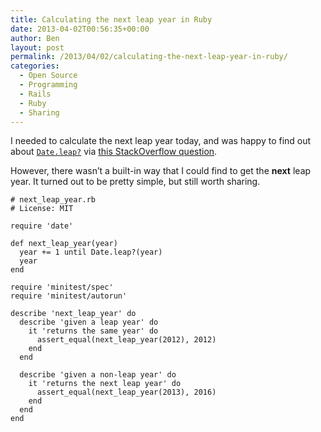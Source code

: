 ```yaml
---
title: Calculating the next leap year in Ruby
date: 2013-04-02T00:56:35+00:00
author: Ben
layout: post
permalink: /2013/04/02/calculating-the-next-leap-year-in-ruby/
categories:
  - Open Source
  - Programming
  - Rails
  - Ruby
  - Sharing
---
```

I needed to calculate the next leap year today, and was happy to find out about [`Date.leap?`](http://ruby-doc.org/stdlib-2.0/libdoc/date/rdoc/Date.html#method-c-leap-3F) via [this StackOverflow question](http://stackoverflow.com/questions/1566589/easy-way-to-determine-leap-year-in-ruby).

However, there wasn&#8217;t a built-in way that I could find to get the **next** leap year. It turned out to be pretty simple, but still worth sharing.

<pre><code class="ruby"># next_leap_year.rb
# License: MIT

require &#39;date&#39;

def next_leap_year(year)
  year += 1 until Date.leap?(year)
  year
end

require &#39;minitest/spec&#39;
require &#39;minitest/autorun&#39;

describe &#39;next_leap_year&#39; do
  describe &#39;given a leap year&#39; do
    it &#39;returns the same year&#39; do
      assert_equal(next_leap_year(2012), 2012)
    end
  end

  describe &#39;given a non-leap year&#39; do
    it &#39;returns the next leap year&#39; do
      assert_equal(next_leap_year(2013), 2016)
    end
  end
end</code></pre>